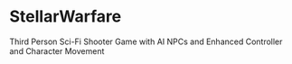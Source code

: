 # StellarWarfare
Third Person Sci-Fi Shooter Game with AI NPCs and Enhanced Controller and Character Movement
